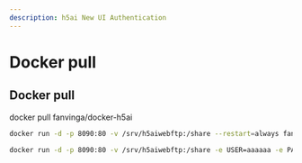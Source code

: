 ```yaml
---
description: h5ai New UI Authentication
---
```


# Docker pull

## Docker pull

docker pull fanvinga/docker-h5ai

```bash
docker run -d -p 8090:80 -v /srv/h5aiwebftp:/share --restart=always fanvinga/docker-h5ai
```

```bash
docker run -d -p 8090:80 -v /srv/h5aiwebftp:/share -e USER=aaaaaa -e PASSWD=aaaaaa --restart=always fanvinga/docker-h5ai:auth
```

